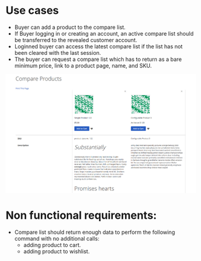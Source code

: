 # Use cases
* Buyer can add a product to the compare list.
* If Buyer logging in or creating an account, an active compare list should be transferred to the revealed customer account.
* Loginned buyer can access the latest compare list if the list has not been cleared with the last session. 
* The buyer can request a compare list which has to return as a bare minimum price, link to a product page, name, and SKU.

![compare-list.graphqls](compare-list/compare-list.png)

# Non functional requirements:
* Compare list should return enough data to perform the following command with no additional calls: 
  * adding product to cart.
  * adding product to wishlist.


